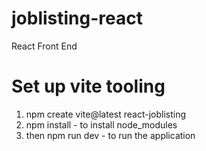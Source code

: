 # joblisting-react
React Front End 

# Set up vite tooling

1. npm create vite@latest react-joblisting
2. npm install - to install node_modules
3. then npm run dev - to run the application
